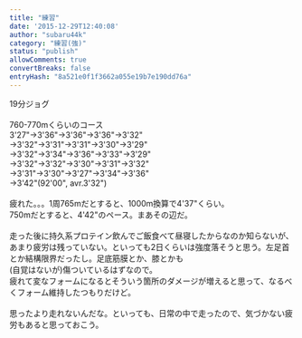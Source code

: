 ```yaml
---
title: "練習"
date: '2015-12-29T12:40:08'
author: "subaru44k"
category: "練習(強)"
status: "publish"
allowComments: true
convertBreaks: false
entryHash: "8a521e0f1f3662a055e19b7e190dd76a"
---
```

19分ジョグ<br>
<br>
760-770mくらいのコース<br>
3'27"→3'36"→3'36"→3'36"→3'32"<br>
→3'32"→3'31"→3'31"→3'30"→3'29"<br>
→3'32"→3'34"→3'36"→3'33"→3'29"<br>
→3'32"→3'32"→3'30"→3'31"→3'32"<br>
→3'31"→3'30"→3'27"→3'34"→3'36"<br>
→3'42"(92'00", avr.3'32")<br>
<br>
疲れた。。。1周765mだとすると、1000m換算で4'37"くらい。<br>
750mだとすると、4'42"のペース。まあその辺だ。<br>
<br>
走った後に持久系プロテイン飲んでご飯食べて昼寝したからなのか知らないが、<br>
あまり疲労は残っていない。といっても2日くらいは強度落そうと思う。左足首とか結構限界だったし。足底筋膜とか、膝とかも<br>
(自覚はないが)傷ついているはずなので。<br>
疲れて変なフォームになるとそういう箇所のダメージが増えると思って、なるべくフォーム維持したつもりだけど。<br>
<br>
思ったより走れないんだな。といっても、日常の中で走ったので、気づかない疲労もあると思っておこう。
